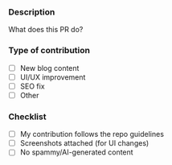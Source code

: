 ### Description
What does this PR do?

### Type of contribution
- [ ] New blog content
- [ ] UI/UX improvement
- [ ] SEO fix
- [ ] Other

### Checklist
- [ ] My contribution follows the repo guidelines
- [ ] Screenshots attached (for UI changes)
- [ ] No spammy/AI-generated content
